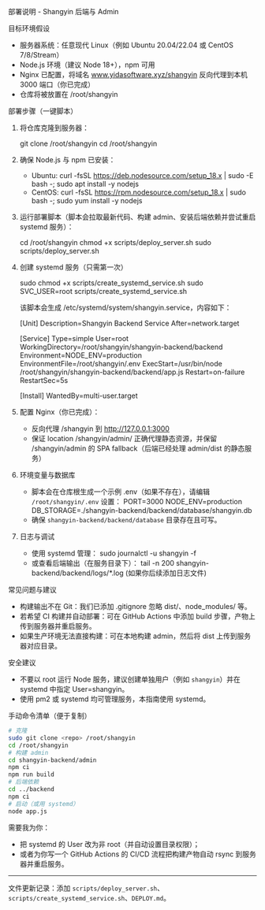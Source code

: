 部署说明 - Shangyin 后端与 Admin

目标环境假设
- 服务器系统：任意现代 Linux（例如 Ubuntu 20.04/22.04 或 CentOS 7/8/Stream）
- Node.js 环境（建议 Node 18+），npm 可用
- Nginx 已配置，将域名 www.yidasoftware.xyz/shangyin 反向代理到本机 3000 端口（你已完成）
- 仓库将被放置在 /root/shangyin

部署步骤（一键脚本）
1. 将仓库克隆到服务器：

   git clone <repo-url> /root/shangyin
   cd /root/shangyin

2. 确保 Node.js 与 npm 已安装：
   - Ubuntu: curl -fsSL https://deb.nodesource.com/setup_18.x | sudo -E bash -; sudo apt install -y nodejs
   - CentOS: curl -fsSL https://rpm.nodesource.com/setup_18.x | sudo bash -; sudo yum install -y nodejs

3. 运行部署脚本（脚本会拉取最新代码、构建 admin、安装后端依赖并尝试重启 systemd 服务）：

   cd /root/shangyin
   chmod +x scripts/deploy_server.sh
   sudo scripts/deploy_server.sh

4. 创建 systemd 服务（只需第一次）

   sudo chmod +x scripts/create_systemd_service.sh
   sudo SVC_USER=root scripts/create_systemd_service.sh

   该脚本会生成 /etc/systemd/system/shangyin.service，内容如下：

   [Unit]
   Description=Shangyin Backend Service
   After=network.target

   [Service]
   Type=simple
   User=root
   WorkingDirectory=/root/shangyin/shangyin-backend/backend
   Environment=NODE_ENV=production
   EnvironmentFile=/root/shangyin/.env
   ExecStart=/usr/bin/node /root/shangyin/shangyin-backend/backend/app.js
   Restart=on-failure
   RestartSec=5s

   [Install]
   WantedBy=multi-user.target

5. 配置 Nginx（你已完成）：
   - 反向代理 /shangyin 到 http://127.0.0.1:3000
   - 保证 location /shangyin/admin/ 正确代理静态资源，并保留 /shangyin/admin 的 SPA fallback（后端已经处理 admin/dist 的静态服务）

6. 环境变量与数据库
   - 脚本会在仓库根生成一个示例 .env（如果不存在），请编辑 `/root/shangyin/.env` 设置：
     PORT=3000
     NODE_ENV=production
     DB_STORAGE=./shangyin-backend/backend/database/shangyin.db
   - 确保 `shangyin-backend/backend/database` 目录存在且可写。

7. 日志与调试
   - 使用 systemd 管理：
     sudo journalctl -u shangyin -f
   - 或查看后端输出（在服务目录下）：
     tail -n 200 shangyin-backend/backend/logs/*.log (如果你后续添加日志文件)

常见问题与建议
- 构建输出不在 Git：我们已添加 .gitignore 忽略 dist/、node_modules/ 等。
- 若希望 CI 构建并自动部署：可在 GitHub Actions 中添加 build 步骤，产物上传到服务器并重启服务。
- 如果生产环境无法直接构建：可在本地构建 admin，然后将 dist 上传到服务器对应目录。

安全建议
- 不要以 root 运行 Node 服务，建议创建单独用户（例如 `shangyin`）并在 systemd 中指定 User=shangyin。
- 使用 pm2 或 systemd 均可管理服务，本指南使用 systemd。

手动命令清单（便于复制）
```bash
# 克隆
sudo git clone <repo> /root/shangyin
cd /root/shangyin
# 构建 admin
cd shangyin-backend/admin
npm ci
npm run build
# 后端依赖
cd ../backend
npm ci
# 启动（或用 systemd）
node app.js
```

需要我为你：
- 把 systemd 的 User 改为非 root（并自动设置目录权限）；
- 或者为你写一个 GitHub Actions 的 CI/CD 流程把构建产物自动 rsync 到服务器并重启服务。

---
文件更新记录：添加 `scripts/deploy_server.sh`、`scripts/create_systemd_service.sh`、`DEPLOY.md`。